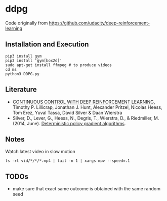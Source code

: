 # ddpg
Code originally from https://github.com/udacity/deep-reinforcement-learning
## Installation and Execution
```
pip3 install gym
pip3 install 'gym[box2d]'
sudo apt-get install ffmpeg # to produce videos
cd ms
python3 DDPG.py
```
## Literature
 - [CONTINUOUS CONTROL WITH DEEP REINFORCEMENT LEARNING](https://arxiv.org/abs/1509.02971), Timothy P. Lillicrap, Jonathan J. Hunt, Alexander Pritzel, Nicolas Heess, Tom Erez, Yuval Tassa, David Silver & Daan Wierstra
 - Silver, D., Lever, G., Heess, N., Degris, T., Wierstra, D., & Riedmiller, M. (2014, June). [Deterministic policy gradient algorithms](http://www.jmlr.org/proceedings/papers/v32/silver14.pdf).

## Notes
Watch latest video in slow motion
```
ls -rt vid/*/*/*.mp4 | tail -n 1 | xargs mpv --speed=.1
```

## TODOs
 - make sure that exact same outcome is obtained with the same random seed
 

